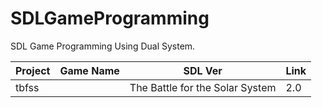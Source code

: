 # SDLGameProgramming
SDL Game Programming Using Dual System.




| Project | Game Name|SDL Ver | Link |
| -------- | -------- | -------- | -------- |
|tbfss || The Battle for the Solar System     | 2.0 |  https://github.com/stephenjsweeney/tbftss    |
